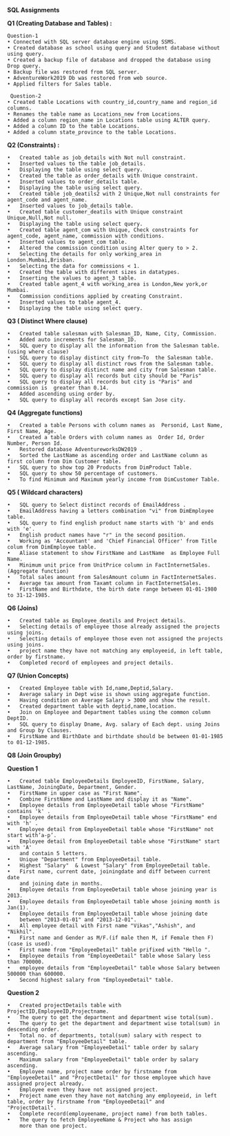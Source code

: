 **SQL Assignments**


**Q1 (Creating Database and Tables) :**

	Question-1
	• Connected with SQL server database engine using SSMS.
	• Created database as school using query and Student database without using query.
	• Created a backup file of database and dropped the database using Drop query.
	• Backup file was restored from SQL server.
	• AdventureWork2019 Db was restored from web source.
	• Applied filters for Sales table.

 	 Question-2
	• Created table Locations with country_id,country_name and region_id columns.
	• Renames the table name as Locations_new from Locations.
	• Added a column region_name in Locations table using ALTER query.
	• Added a column ID to the table Locations.
	• Added a column state_province to the table Locations.
	

**Q2 (Constraints) :**

	•	Created table as job_details with Not null constraint.
	•	Inserted values to the table job_details.
	•	Displaying the table using select query.
	•	Created the table as order_details with Unique constraint.
	•	Inserted values to order_details table.
	•	Displaying the table using select query.
	•	Created table job_deatils2 with 2 Unique,Not null constraints for agent_code and agent_name.
	•	Inserted values to job_details table.
	•	Created table customer_deatils with Unique constraint Unique,Null,Not null.
	•	Displaying the table using select query.
	•	Created table agent_com with Unique, Check constraints for agent_code, agent_name, commission with conditions.
	•	Inserted values to agent_com table.
	•	Altered the commission condition using Alter query to > 2.
	•	Selecting the details for only working_area in London.Mumbai,Brisban.
	•	Selecting the data for commissions < 1.
	•	Created the table with different sizes in datatypes.
	•	Inserting the values to agent_3 table.
	•	Created table agent_4 with working_area is London,New york,or Mumbai.
	•	Commission conditions applied by creating Constraint.
	•	Inserted values to table agent_4.
	•	Displaying the table using select query.

**Q3 ( Distinct Where clause)**

	•	Created table salesman with Salesman_ID, Name, City, Commission.
	•	Added auto increments for Salesman_ID.
	•	SQL query to display all the information from the Salesman table.(using where clause)
	•	SQL query to display distinct city from—To  the Salesman table.
	•	SQL query to display all distinct rows from the Salesman table.
	•	SQL query to display distinct name and city from Salesman table.
	•	SQL query to display all records but city should be "Paris"
	•	SQL query to display all records but city is "Paris" and commission is  greater than 0.14.
	•	Added ascending using order by.
	•	SQL query to display all records except San Jose city.

**Q4 (Aggregate functions)**

	•	Created a table Persons with column names as  Personid, Last Name, First Name, Age.
	•	Created a table Orders with column names as  Order Id, Order Number, Person Id.
	•	Restored database AdventureworksDW2019 .
	•	Sorted the LastName as ascending order and LastName column as first column from Dim Customer table.
	•	SQL query to show top 20 Products from DimProduct Table.
	•	SQL query to show 50 percentage of customers.
	•	To find Minimum and Maximum yearly income from DimCustomer Table.
	
**Q5 ( Wildcard characters)**

	•	SQL query to Select distinct records of EmailAddress .
	•	EmailAddress having a letters combination "vi" from DimEmployee table.
	•	SQL query to find english product name starts with 'b' and ends with 'e'.
	•	English product names have "r" in the second position.
	•	Working as 'Accountant' and 'Chief Financial Officer' from Title colum from DimEmployee table.
	•	Aliase statement to show FirstName and LastName  as Employee Full Name.
	•	Minimum unit price from UnitPrice column in FactInternetSales.(Aggregate function)
	•	Total sales amount from SalesAmount column in FactInternetSales.
	•	Average tax amount from Taxamt column in FactInternetSales.
	•	FirstName and Birthdate, the birth date range between 01-01-1980 to 31-12-1985.
	
**Q6 (Joins)**

	•	Created table as Employee_deatils and Project details.
	•	Selecting details of employee those already assigned the projects using joins.
	•	Selecting details of employee those even not assigned the projects using joins.
	•	project name they have not matching any employeeid, in left table, order by firstname.
	•	Completed record of employees and project details.

**Q7 (Union Concepts)**

	•	Created Employee table with Id,name,Deptid,Salary.
	•	Average salary in Dept wise is shown using aggregate function.
	•	Having condition on Average Salary > 3000 and show the result.
	•	Created department table with deptid,name,location.
	•	Join on Employee and Department tables using the common column DeptID.
	•	SQL query to display Dname, Avg. salary of Each dept. using Joins and Group by Clauses.
	•	FirstName and BirthDate and birthdate should be between 01-01-1985 to 01-12-1985.

**Q8 (Join Groupby)**

**Question 1**

	•	Created table EmployeeDetails EmployeeID, FirstName, Salary, LastName, JoiningDate, Department, Gender.
	•	FirstName in upper case as "First Name". 
	•	Combine FirstName and LastName and display it as "Name".
	•	Employee details from EmployeeDetail table whose "FirstName" contains 'k' .
	•	Employee details from EmployeeDetail table whose "FirstName" end with 'h' .
	•	Employee detail from EmployeeDetail table whose "FirstName" not start with’a-p’.
	•	Employee detail from EmployeeDetail table whose "FirstName" start with 'A' 
		and contain 5 letters.
	•	Unique "Department" from EmployeeDetail table.
	•	Highest "Salary"  & Lowest "Salary" from EmployeeDetail table.
	•	First name, current date, joiningdate and diff between current date 
		and joining date in months.
	•	Employee details from EmployeeDetail table whose joining year is 2013.
	•	Employee details from EmployeeDetail table whose joining month is Jan(1).
	•	Employee details from EmployeeDetail table whose joining date 
		between "2013-01-01" and "2013-12-01".
	•	All employee detail with First name "Vikas","Ashish", and "Nikhil".
	•	First name and Gender as M/F.(if male then M, if Female then F)(case is used).
	•	First name from "EmployeeDetail" table prifixed with "Hello ".
	•	Employee details from "EmployeeDetail" table whose Salary less than 700000.
	•	employee details from "EmployeeDetail" table whose Salary between 500000 than 600000.
	•	Second highest salary from "EmployeeDetail" table.

**Question 2**

	•	Created projectDetails table with ProjectID,EmployeeID,Projectname.
	•	The query to get the department and department wise total(sum).
	•	The query to get the department and department wise total(sum) in descending order.
	•	Total no. of departments, total(sum) salary with respect to department from "EmployeeDetail" table.
	•	Average salary from "EmployeeDetail" table order by salary ascending.
	•	Maximum salary from "EmployeeDetail" table order by salary ascending.
	•	Employee name, project name order by firstname from "EmployeeDetail" and "ProjectDetail" for those employee which have 			assigned project already.
	•	Employee even they have not assigned project.
	•	Project name even they have not matching any employeeid, in left table, order by firstname from "EmployeeDetail" and 			"ProjectDetail".
	•	Complete record(employeename, project name) from both tables.
	•	The query to fetch EmployeeName & Project who has assign
		more than one project.
